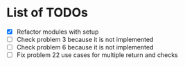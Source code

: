 # List of TODOs


- [x] Refactor modules with setup
- [ ] Check problem 3 because it is not implemented
- [ ] Check problem 6 because it is not implemented
- [ ] Fix problem 22 use cases for multiple return and checks